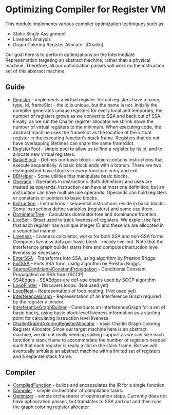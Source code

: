 # Optimizing Compiler for Register VM

This module implements various compiler optimization techniques such as:

* Static Single Assignment
* Liveness Analysis
* Graph Coloring Register Allocator (Chaitin)

Our goal here is to perform optimizations on the Intermediate Representation targeting an abstract machine, rather than
a physical machine. Therefore, all our optimization passes will work on the instruction set of this abstract machine.


## Guide

* [Register](src/main/java/com/compilerprogramming/ezlang/compiler/Register.java) - implements a virtual register. Virtual registers
  have a name, type, id, frameSlot - the id is unique, but the name is not. Initially the compiler generates unique registers for every local
  and temporary, the number of registers grows as we convert to SSA and back out of SSA. Finally, as we run the Chaitin register allocator
  we shrink down the number of virtual registers to the minimum. When executing code, the abstract machine uses the frameSlot as the location
  of the virtual register in the executing function's stack frame. Registers that do not have overlapping lifetimes can share the same
  frameSlot.
* [RegisterPool](src/main/java/com/compilerprogramming/ezlang/compiler/RegisterPool.java) - simple pool to allow us to find a register
  by its id, and to allocate new virtual registers.
* [BasicBlock](src/main/java/com/compilerprogramming/ezlang/compiler/BasicBlock.java) - Defines our basic block - which contains instructions
  that execute sequentially. A basic block ends with a branch. There are two distinguished basic blocks in every function: entry and exit.
* [BBHelper](src/main/java/com/compilerprogramming/ezlang/compiler/BBHelper.java) - Some utilities that manipulate basic blocks.
* [Operand](src/main/java/com/compilerprogramming/ezlang/compiler/Operand.java) - Operands in instructions. Both definitions and uses are treated
  as operands. Instruction can have at most one definition; but an instruction can have multiple use operands. Operands can hold registers or
  constants or pointers to basic blocks.
* [Instruction](src/main/java/com/compilerprogramming/ezlang/compiler/Instruction.java) - Instructions - sequential instructions reside in
  basic blocks. Some instructions define variables (registers) and some use them. 
* [DominatorTree](src/main/java/com/compilerprogramming/ezlang/compiler/DominatorTree.java) - Calculates dominator tree and dominance frontiers.
* [LiveSet](src/main/java/com/compilerprogramming/ezlang/compiler/LiveSet.java) - Bitset used to track liveness of registers. We exploit the fact that 
  each register has a unique integer ID and these ids are allocated in a sequential manner.
* [Liveness](src/main/java/com/compilerprogramming/ezlang/compiler/Liveness.java) - Liveness calculator, works for both SSA and non-SSA forms. Computes
  liveness data per basic block - mainly live-out. Note that the interference graph builder starts here and computes instruction level liveness as necessary.
* [EnterSSA](src/main/java/com/compilerprogramming/ezlang/compiler/EnterSSA.java) - Transforms into SSA, using algorithm by Preston Briggs.
* [ExitSSA](src/main/java/com/compilerprogramming/ezlang/compiler/ExitSSA.java) - Exits SSA form, using algorithm by Preston Briggs.
* [SparseConditionalConstantPropagation](src/main/java/com/compilerprogramming/ezlang/compiler/SparseConditionalConstantPropagation.java) - Conditional Constant Propagation on SSA form (SCCP)
* [SSAEdges](src/main/java/com/compilerprogramming/ezlang/compiler/SSAEdges.java) - SSAEdges are def-use chains used by SCCP algorithm 
* [LoopFinder](src/main/java/com/compilerprogramming/ezlang/compiler/LoopFinder.java) - Discovers loops. (Not used yet)
* [LoopNest](src/main/java/com/compilerprogramming/ezlang/compiler/LoopNest.java) - Representation of loop nesting. (Not used yet)
* [InterferenceGraph](src/main/java/com/compilerprogramming/ezlang/compiler/InterferenceGraph.java) - Representation of an Interference Graph
  required by the register allocator.
* [InterferenceGraphBuilder](src/main/java/com/compilerprogramming/ezlang/compiler/InterferenceGraphBuilder.java) - Constructs an InterferenceGraph for a set
  of basic bocks, using basic block level liveness information as a starting point for calculating instruction level liveness.
* [ChaitinGraphColoringRegisterAllocator](src/main/java/com/compilerprogramming/ezlang/compiler/ChaitinGraphColoringRegisterAllocator.java) - basic
  Chaitin Graph Coloring Register Allocator. Since our target machine here is an abstract machine, we do not really needing spilling support
  as we can size each function's stack frame to accommodate the number of registers needed such that each register is really a slot in the stack
  frame. But we will eventually simulate an abstract machine with a limited set of registers and a separate stack frame.

## Compiler

* [CompiledFunction](src/main/java/com/compilerprogramming/ezlang/compiler/CompiledFunction.java) - builds and encapsulates the IR for a single function.
* [Compiler](src/main/java/com/compilerprogramming/ezlang/compiler/Compiler.java) - simple orchestrator of compilation tasks.
* [Optimizer](src/main/java/com/compilerprogramming/ezlang/compiler/Optimizer.java) - simple orchestrator of optimization steps. Currently
  does not have optimization passes, but translates to SSA and out and then runs the graph coloring register allocator.